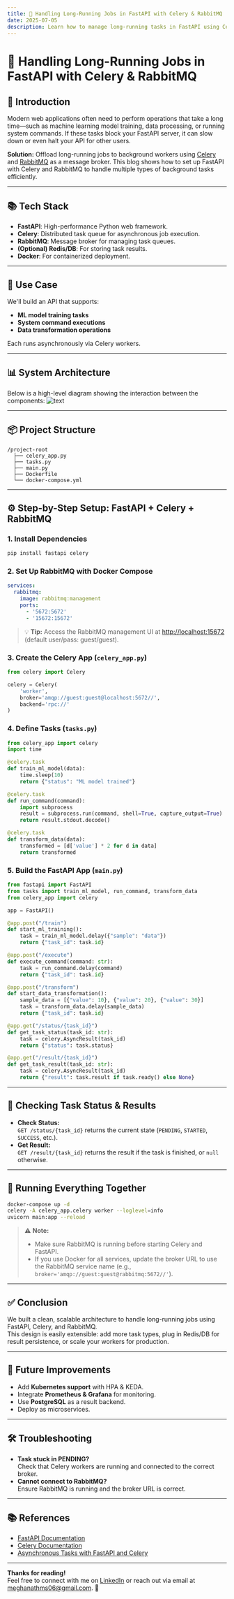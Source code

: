 ```yaml
---
title: 🚀 Handling Long-Running Jobs in FastAPI with Celery & RabbitMQ
date: 2025-07-05
description: Learn how to manage long-running tasks in FastAPI using Celery and RabbitMQ
---
```


# 🚀 Handling Long-Running Jobs in FastAPI with Celery & RabbitMQ

## 📖 Introduction

Modern web applications often need to perform operations that take a long time—such as machine learning model training, data processing, or running system commands. If these tasks block your FastAPI server, it can slow down or even halt your API for other users.

**Solution:** Offload long-running jobs to background workers using [Celery](https://docs.celeryq.dev/en/stable/) and [RabbitMQ](https://www.rabbitmq.com/) as a message broker. This blog shows how to set up FastAPI with Celery and RabbitMQ to handle multiple types of background tasks efficiently.

---

## 📚 Tech Stack

- **FastAPI**: High-performance Python web framework.
- **Celery**: Distributed task queue for asynchronous job execution.
- **RabbitMQ**: Message broker for managing task queues.
- **(Optional) Redis/DB**: For storing task results.
- **Docker**: For containerized deployment.

---

## 🎯 Use Case

We'll build an API that supports:

- **ML model training tasks**
- **System command executions**
- **Data transformation operations**

Each runs asynchronously via Celery workers.

---

## 📊 System Architecture

Below is a high-level diagram showing the interaction between the components:
![text](https://uml.planttext.com/plantuml/png/VPHFRzGm4CNl_XIZS5aExLOWSU20siss24G5R8iu8YUPtLgRs65i2r2rtvrndAJvqqPxoSxxsVDcNfHBwoGvNvN27fMk9SaA27CdzQ54U1G06vaV3sIyBb9J6e9N-sB_3jy6nL215AjPoHZNTX4aZGHlBhXmzo0ByqVf0pZoA4w3FeLqCfFsfJONuVTicvCGCdVyDqbBXTh1weT5Mbzz-mIfqTPNIAyJa1QYBCJJHCcDj2w0LtLTgbmwPNJI61WmGR_MHMsKTZQg0DvY7imcQqTIwMHInB-OUuVJChFQxWrLKu7txhnTFpffZxzKSPhgXDQNRgoVmkG3dpkPPShTVeVLXion6pe-Zy0KIwH_yDCGAtOsx-qN-6ooLax6McggIkhYUN7B2S9zDsApp1vagtt0oTSwQBA4NJDMapRohIiyFvnpiL1slTr4_n7PReHeqpqx-z1l7Tx3NNXZWJtVysh6J1S2KzVn4Lh_ixlQLFhxuYYp6sSnyO6FwC8Xhe_PMMGj6mSIefyXu36bO5J_zkWnzXwCi0GD_B-CYRRSc1j7p6XRQCWXECcRoQuoGnVIvsDF2nNJxk5qbt8JW27ijZGpi0WlMLWwA2xvxGjVlVy0)

---

## 📦 Project Structure

```
/project-root
  ├── celery_app.py
  ├── tasks.py
  ├── main.py
  ├── Dockerfile
  └── docker-compose.yml
```

---

## ⚙️ Step-by-Step Setup: FastAPI + Celery + RabbitMQ

### 1. Install Dependencies

```bash
pip install fastapi celery
```

### 2. Set Up RabbitMQ with Docker Compose

```yaml
services:
  rabbitmq:
    image: rabbitmq:management
    ports:
      - '5672:5672'
      - '15672:15672'
```

> 💡 **Tip:** Access the RabbitMQ management UI at [http://localhost:15672](http://localhost:15672) (default user/pass: guest/guest).

### 3. Create the Celery App (`celery_app.py`)

```python
from celery import Celery

celery = Celery(
    'worker',
    broker='amqp://guest:guest@localhost:5672//',
    backend='rpc://'
)
```

### 4. Define Tasks (`tasks.py`)

```python
from celery_app import celery
import time

@celery.task
def train_ml_model(data):
    time.sleep(10)
    return {"status": "ML model trained"}

@celery.task
def run_command(command):
    import subprocess
    result = subprocess.run(command, shell=True, capture_output=True)
    return result.stdout.decode()

@celery.task
def transform_data(data):
    transformed = [d['value'] * 2 for d in data]
    return transformed
```

### 5. Build the FastAPI App (`main.py`)

```python
from fastapi import FastAPI
from tasks import train_ml_model, run_command, transform_data
from celery_app import celery

app = FastAPI()

@app.post("/train")
def start_ml_training():
    task = train_ml_model.delay({"sample": "data"})
    return {"task_id": task.id}

@app.post("/execute")
def execute_command(command: str):
    task = run_command.delay(command)
    return {"task_id": task.id}

@app.post("/transform")
def start_data_transformation():
    sample_data = [{"value": 10}, {"value": 20}, {"value": 30}]
    task = transform_data.delay(sample_data)
    return {"task_id": task.id}

@app.get("/status/{task_id}")
def get_task_status(task_id: str):
    task = celery.AsyncResult(task_id)
    return {"status": task.status}

@app.get("/result/{task_id}")
def get_task_result(task_id: str):
    task = celery.AsyncResult(task_id)
    return {"result": task.result if task.ready() else None}
```

---

## 🚦 Checking Task Status & Results

- **Check Status:**  
  `GET /status/{task_id}` returns the current state (`PENDING`, `STARTED`, `SUCCESS`, etc.).
- **Get Result:**  
  `GET /result/{task_id}` returns the result if the task is finished, or `null` otherwise.

---

## 🐳 Running Everything Together

```bash
docker-compose up -d
celery -A celery_app.celery worker --loglevel=info
uvicorn main:app --reload
```

> ⚠️ **Note:**
>
> - Make sure RabbitMQ is running before starting Celery and FastAPI.
> - If you use Docker for all services, update the broker URL to use the RabbitMQ service name (e.g., `broker='amqp://guest:guest@rabbitmq:5672//'`).

---

## ✅ Conclusion

We built a clean, scalable architecture to handle long-running jobs using FastAPI, Celery, and RabbitMQ.  
This design is easily extensible: add more task types, plug in Redis/DB for result persistence, or scale your workers for production.

---

## 📌 Future Improvements

- Add **Kubernetes support** with HPA & KEDA.
- Integrate **Prometheus & Grafana** for monitoring.
- Use **PostgreSQL** as a result backend.
- Deploy as microservices.

---

## 🛠️ Troubleshooting

- **Task stuck in PENDING?**  
  Check that Celery workers are running and connected to the correct broker.
- **Cannot connect to RabbitMQ?**  
  Ensure RabbitMQ is running and the broker URL is correct.

---

## 📚 References

- [FastAPI Documentation](https://fastapi.tiangolo.com/)
- [Celery Documentation](https://docs.celeryq.dev/en/stable/)
- [Asynchronous Tasks with FastAPI and Celery](https://testdriven.io/blog/fastapi-and-celery)

---

**Thanks for reading!**  
Feel free to connect with me on [LinkedIn](https://www.linkedin.com/in/the-mr-compiler/) or reach out via email at [meghanathms06@gmail.com](mailto:meghanathms06@gmail.com). 🚀
